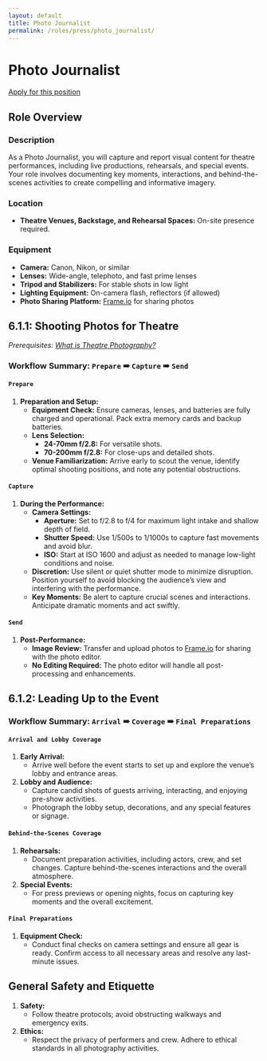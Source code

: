 ```yaml
---
layout: default
title: Photo Journalist
permalink: /roles/press/photo_journalist/
---
```


# Photo Journalist

<a href="{{ '/apply/photo_journalist_apply/' | relative_url }}">Apply for this position</a>

## Role Overview

### Description

As a Photo Journalist, you will capture and report visual content for theatre performances, including live productions, rehearsals, and special events. Your role involves documenting key moments, interactions, and behind-the-scenes activities to create compelling and informative imagery.

### Location

- **Theatre Venues, Backstage, and Rehearsal Spaces:** On-site presence required.

### Equipment

- **Camera:** Canon, Nikon, or similar
- **Lenses:** Wide-angle, telephoto, and fast prime lenses
- **Tripod and Stabilizers:** For stable shots in low light
- **Lighting Equipment:** On-camera flash, reflectors (if allowed)
- **Photo Sharing Platform:** [Frame.io](https://frame.io) for sharing photos

## 6.1.1: Shooting Photos for Theatre

*Prerequisites: [What is Theatre Photography?](https://www.stagephoto.org/)*

### Workflow Summary: `Prepare` ➠ `Capture` ➠ `Send`

#### `Prepare`
1. **Preparation and Setup:**
   - **Equipment Check:** Ensure cameras, lenses, and batteries are fully charged and operational. Pack extra memory cards and backup batteries.
   - **Lens Selection:**
     - **24-70mm f/2.8:** For versatile shots.
     - **70-200mm f/2.8:** For close-ups and detailed shots.
   - **Venue Familiarization:** Arrive early to scout the venue, identify optimal shooting positions, and note any potential obstructions.

#### `Capture`
1. **During the Performance:**
   - **Camera Settings:**
     - **Aperture:** Set to f/2.8 to f/4 for maximum light intake and shallow depth of field.
     - **Shutter Speed:** Use 1/500s to 1/1000s to capture fast movements and avoid blur.
     - **ISO:** Start at ISO 1600 and adjust as needed to manage low-light conditions and noise.
   - **Discretion:** Use silent or quiet shutter mode to minimize disruption. Position yourself to avoid blocking the audience’s view and interfering with the performance.
   - **Key Moments:** Be alert to capture crucial scenes and interactions. Anticipate dramatic moments and act swiftly.

#### `Send`
1. **Post-Performance:**
   - **Image Review:** Transfer and upload photos to [Frame.io](https://frame.io) for sharing with the photo editor.
   - **No Editing Required:** The photo editor will handle all post-processing and enhancements.

## 6.1.2: Leading Up to the Event

### Workflow Summary: `Arrival` ➠ `Coverage` ➠ `Final Preparations`

#### `Arrival and Lobby Coverage`
1. **Early Arrival:**
   - Arrive well before the event starts to set up and explore the venue’s lobby and entrance areas.
2. **Lobby and Audience:**
   - Capture candid shots of guests arriving, interacting, and enjoying pre-show activities.
   - Photograph the lobby setup, decorations, and any special features or signage.

#### `Behind-the-Scenes Coverage`
1. **Rehearsals:**
   - Document preparation activities, including actors, crew, and set changes. Capture behind-the-scenes interactions and the overall atmosphere.
2. **Special Events:**
   - For press previews or opening nights, focus on capturing key moments and the overall excitement.

#### `Final Preparations`
1. **Equipment Check:**
   - Conduct final checks on camera settings and ensure all gear is ready. Confirm access to all necessary areas and resolve any last-minute issues.

## General Safety and Etiquette

1. **Safety:**
   - Follow theatre protocols; avoid obstructing walkways and emergency exits.
2. **Ethics:**
   - Respect the privacy of performers and crew. Adhere to ethical standards in all photography activities.

